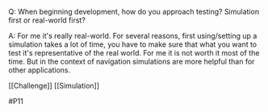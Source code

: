Q: When beginning development, how do you approach testing? Simulation first or real-world first?

A: For me it's really real-world. For several reasons, first using/setting up a simulation takes a lot of time, you have to make sure that what you want to test it's representative of the real world. For me it is not worth it most of the time. But in the context of navigation simulations are more helpful than for other applications.

[[Challenge]]
[[Simulation]]

#P11 